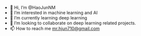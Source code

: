 - 👋 Hi, I’m @HaoJunNM
- 👀 I’m interested in machine learning and AI
- 🌱 I’m currently learning deep learning
- 💞️ I’m looking to collaborate on deep learning related projects.
- 📫 How to reach me mr.hjun710@gmail.com

<!---
HaoJunNM/HaoJunNM is a ✨ special ✨ repository because its `README.md` (this file) appears on your GitHub profile.
You can click the Preview link to take a look at your changes.
--->
